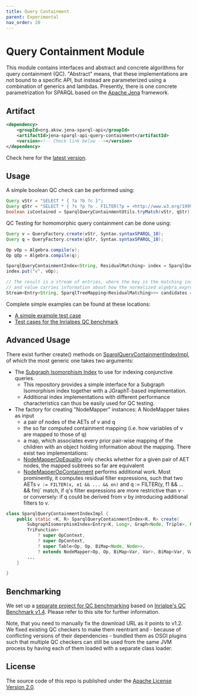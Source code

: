 ```yaml
---
title: Query Containment
parent: Experimental
nav_order: 20
---
```


# Query Containment Module

This module contains interfaces and abstract and concrete algorithms for query containment (QC).
"Abstract" means, that these implementations are not bound to a specific API, but instead are parameterized using a combination of generics and lambdas. Presently, there is one concrete parametrization for SPARQL based on the [Apache Jena](https://jena.apache.org/) framework.

## Artifact
```xml
<dependency>
    <groupId>org.aksw.jena-sparql-api</groupId>
    <artifactId>jena-sparql-api-query-containment</artifactId>
    <version><!-- Check link below --></version>
</dependency>
```
Check here for the [latest version](http://search.maven.org/#search%7Cga%7C1%7Cg%3A%22org.aksw.jena-sparql-api%22%20a%3A%22jena-sparql-api-query-containment%22).


## Usage
A simple boolean QC check can be performed using:
```java
Query vStr = "SELECT * { ?a ?b ?c }";
Query qStr = "SELECT * { ?s ?p ?o . FILTER(?p = <http://www.w3.org/1999/02/22-rdf-syntax-ns#type>) }";
boolean isContained = SparqlQueryContainmentUtils.tryMatch(vStr, qStr);
```

QC Testing for homomorphic query containment can be done using:


```java
Query v = QueryFactory.create(vStr, Syntax.syntaxSPARQL_10);
Query q = QueryFactory.create(qStr, Syntax.syntaxSPARQL_10);

Op vOp = Algebra.compile(v);
Op qOp = Algebra.compile(q);

SparqlQueryContainmentIndex<String, ResidualMatching> index = SparqlQueryContainmentIndexImpl.create();
index.put("v", vOp);

// The result is a stream of entries, where the key is the matching index entry,
// and value carries information about how the normalized algebra expression tree of that entry can be aligned to one of q.
Stream<Entry<String, SparqlTreeMapping<ResidualMatching>>> candidates = index.match(qOp);

```

Complete simple examples can be found at these locations:

* [A simple example test case](src/test/java/org/aksw/jena_sparql_api/query_containment/core/TestSparqlQueryContainmentSimple.java)
* [Test cases for the Inrialpes QC benchmark](src/test/java/org/aksw/jena_sparql_api/query_containment/core/TestSparqlQueryContainmentWithInrialpesQcBenchmark.java)


## Advanced Usage

There exist further create() methods on [SparqlQueryContainmentIndexImpl](src/main/java/org/aksw/jena_sparql_api/query_containment/index/SparqlQueryContainmentIndexImpl.java), of which the most generic one takes two arguments:

* The [Subgraph Isomorphism Index](https://github.com/SmartDataAnalytics/SubgraphIsomorphismIndex) to use for indexing conjunctive queries.
  * This repository provides a simple interface for a Subgraph Isomorphism index together with a JGraphT-based implementation.
  * Additional index implementations with different performance characteristics can thus be easily used for QC testing.
* The factory for creating "NodeMapper" instances: A NodeMapper takes as input
  * a pair of nodes of the AETs of v and q
  * the so far computed containment mapping (i.e. how variables of v are mapped to those of q)
  * a map, which associates every prior pair-wise mapping of the children with an object holding information about the mapping.
  There exist two implementations:
  * [NodeMapperOpEquality](src/main/java/org/aksw/jena_sparql_api/query_containment/index/NodeMapperOpEquality.java) only checks whether for a given pair of AET nodes, the mapped subtrees so far are equivalent
  * [NodeMapperOpContainment](src/main/java/org/aksw/jena_sparql_api/query_containment/index/NodeMapperOpContainment.java) performs additional work. Most prominently, it computes residual filter expressions, such that two AETs `v := FILTER(x, e1 && ... && en)` and q := FILTER(y, f1 && ... && fm)` match, if q's filter expressions are more restrictive than v - or conversely: if q could be derived from v by introducing additional filters to v. 

```java
class SparqlQueryContainmentIndexImpl {
    public static <K, R> SparqlQueryContainmentIndex<K, R> create(
        SubgraphIsomorphismIndex<Entry<K, Long>, Graph<Node, Triple>, Node> index,
        TriFunction<
            ? super OpContext,
            ? super OpContext,
            ? super Table<Op, Op, BiMap<Node, Node>>,
            ? extends NodeMapper<Op, Op, BiMap<Var, Var>, BiMap<Var, Var>, R>> nodeMapperFactory) {
        ...
    }

}
```

## Benchmarking
We set up a [separate project for QC benchmarking](/benchmarking/sparqlqc-jena3) based on [Inrialpe's QC Benchmark v1.4](http://sparql-qc-bench.inrialpes.fr/download.html). Please refer to this site for further information.

Note, that you need to manually fix the download URL as it points to v1.2.
We fixed existing QC checkers to make them reentrant and - because of conflicting versions of their dependencies - bundled them as OSGI plugins such that multiple QC checkers can still be used from the same JVM process by having each of them loaded with a separate class loader.


## License
The source code of this repo is published under the [Apache License Version 2.0](/LICENSE).



